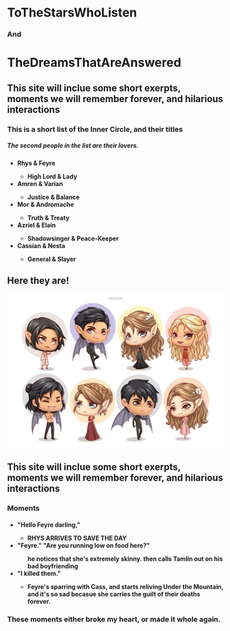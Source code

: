<h1>   ToTheStarsWhoListen </h1>
<h3>            And         </h3> 
<h1> TheDreamsThatAreAnswered </h1>

<h2> This site will inclue some short exerpts, moments we will remember forever, and hilarious interactions</h2>


<h3>This is a short list of the Inner Circle, and their titles</h3>
<h5>The second people in the list are their lovers.</h5>
<h4> <ul>
<li>Rhys & Feyre</li>
<ul>
<li>High Lord & Lady</li>	
</ul>
</li>
<li>Amren & Varian</li>
<ul>
<li>Justice & Balance</li>	
</ul>
</li>
<li>Mor & Andromache</li>
<ul>
<li>Truth & Treaty</li>	
</ul>
</li>
<li>Azriel & Elain</li>
<ul>
<li>Shadowsinger & Peace-Keeper</li>	
</ul>
</li>
<li>Cassian & Nesta</li>
<ul>
<li>General & Slayer</li>	
</ul>
</li>
</ul> </h4>
<h2>Here they are!</h2>

![Image](a.jpg)

<h2> This site will inclue some short exerpts, moments we will remember forever, and hilarious interactions</h2>

<h3><strong>Moments</strong></h3>
<h4>
<ul>
<li> "Hello Feyre darling,"</li>
<ul> 
<li>RHYS ARRIVES TO SAVE THE DAY</li>
</ul>
<li>"Feyre." "Are you running low on food here?"</li>
<ul>he notices that she's extremely skinny. then calls Tamlin out on his bad boyfriending</ul>
<li>"I killed them."</li>
<ul>
<li> Feyre's sparring with Cass, and starts reliving Under the Mountain, and it's so sad becasue she carries the guilt of their deaths forever.</li>
</ul>
</ul>
<h3> These moments either broke my heart, or made it whole again.</h3>	
</h4>



